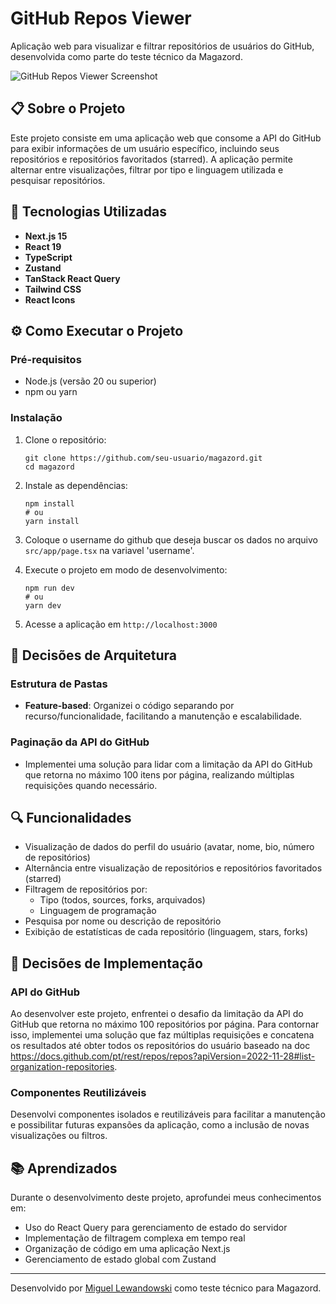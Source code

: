 # GitHub Repos Viewer

Aplicação web para visualizar e filtrar repositórios de usuários do GitHub, desenvolvida como parte do teste técnico da Magazord.

![GitHub Repos Viewer Screenshot](https://via.placeholder.com/800x400?text=GitHub+Repos+Viewer)

## 📋 Sobre o Projeto

Este projeto consiste em uma aplicação web que consome a API do GitHub para exibir informações de um usuário específico, incluindo seus repositórios e repositórios favoritados (starred). A aplicação permite alternar entre visualizações, filtrar por tipo e linguagem utilizada e pesquisar repositórios.

## 🚀 Tecnologias Utilizadas

- **Next.js 15** 
- **React 19** 
- **TypeScript** 
- **Zustand** 
- **TanStack React Query** 
- **Tailwind CSS** 
- **React Icons**

## ⚙️ Como Executar o Projeto

### Pré-requisitos
- Node.js (versão 20 ou superior)
- npm ou yarn

### Instalação

1. Clone o repositório:
   ```
   git clone https://github.com/seu-usuario/magazord.git
   cd magazord
   ```

2. Instale as dependências:
   ```
   npm install
   # ou
   yarn install
   ```

3. Coloque o username do github que deseja buscar os dados no arquivo `src/app/page.tsx` na variavel 'username'.

4. Execute o projeto em modo de desenvolvimento:
   ```
   npm run dev
   # ou
   yarn dev
   ```

5. Acesse a aplicação em `http://localhost:3000`


## 🧩 Decisões de Arquitetura

### Estrutura de Pastas
- **Feature-based**: Organizei o código separando por recurso/funcionalidade, facilitando a manutenção e escalabilidade.

### Paginação da API do GitHub
- Implementei uma solução para lidar com a limitação da API do GitHub que retorna no máximo 100 itens por página, realizando múltiplas requisições quando necessário.

## 🔍 Funcionalidades

- Visualização de dados do perfil do usuário (avatar, nome, bio, número de repositórios)
- Alternância entre visualização de repositórios e repositórios favoritados (starred)
- Filtragem de repositórios por:
  - Tipo (todos, sources, forks, arquivados)
  - Linguagem de programação
- Pesquisa por nome ou descrição de repositório
- Exibição de estatísticas de cada repositório (linguagem, stars, forks)

## 📝 Decisões de Implementação

### API do GitHub
Ao desenvolver este projeto, enfrentei o desafio da limitação da API do GitHub que retorna no máximo 100 repositórios por página. Para contornar isso, implementei uma solução que faz múltiplas requisições e concatena os resultados até obter todos os repositórios do usuário baseado na doc https://docs.github.com/pt/rest/repos/repos?apiVersion=2022-11-28#list-organization-repositories.

### Componentes Reutilizáveis
Desenvolvi componentes isolados e reutilizáveis para facilitar a manutenção e possibilitar futuras expansões da aplicação, como a inclusão de novas visualizações ou filtros.

## 📚 Aprendizados

Durante o desenvolvimento deste projeto, aprofundei meus conhecimentos em:
- Uso do React Query para gerenciamento de estado do servidor
- Implementação de filtragem complexa em tempo real
- Organização de código em uma aplicação Next.js
- Gerenciamento de estado global com Zustand

---

Desenvolvido por [Miguel Lewandowski](https://github.com/MiguelLewandowski) como teste técnico para Magazord.